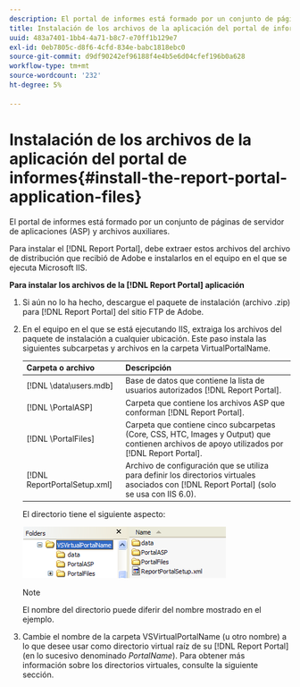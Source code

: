 ```yaml
---
description: El portal de informes está formado por un conjunto de páginas de servidor de aplicaciones (ASP) y archivos auxiliares.
title: Instalación de los archivos de la aplicación del portal de informes
uuid: 483a7401-1bb4-4a71-b8c7-e70ff1b129e7
exl-id: 0eb7805c-d8f6-4cfd-834e-babc1818ebc0
source-git-commit: d9df90242ef96188f4e4b5e6d04cfef196b0a628
workflow-type: tm+mt
source-wordcount: '232'
ht-degree: 5%

---
```


# Instalación de los archivos de la aplicación del portal de informes{#install-the-report-portal-application-files}

El portal de informes está formado por un conjunto de páginas de servidor de aplicaciones (ASP) y archivos auxiliares.

Para instalar el [!DNL Report Portal], debe extraer estos archivos del archivo de distribución que recibió de Adobe e instalarlos en el equipo en el que se ejecuta Microsoft IIS.

**Para instalar los archivos de la  [!DNL Report Portal] aplicación**

1. Si aún no lo ha hecho, descargue el paquete de instalación (archivo .zip) para [!DNL Report Portal] del sitio FTP de Adobe.
1. En el equipo en el que se está ejecutando IIS, extraiga los archivos del paquete de instalación a cualquier ubicación. Este paso instala las siguientes subcarpetas y archivos en la carpeta VirtualPortalName.

   | Carpeta o archivo | Descripción |
   |---|---|
   | [!DNL \data\users.mdb] | Base de datos que contiene la lista de usuarios autorizados [!DNL Report Portal]. |
   | [!DNL \PortalASP\] | Carpeta que contiene los archivos ASP que conforman [!DNL Report Portal]. |
   | [!DNL \PortalFiles\] | Carpeta que contiene cinco subcarpetas (Core, CSS, HTC, Images y Output) que contienen archivos de apoyo utilizados por [!DNL Report Portal]. |
   | [!DNL ReportPortalSetup.xml] | Archivo de configuración que se utiliza para definir los directorios virtuales asociados con [!DNL Report Portal] (solo se usa con IIS 6.0). |

   El directorio tiene el siguiente aspecto:

   ![](assets/rptPort_scrn_installDir.png)

   >[!NOTE]
   >
   >El nombre del directorio puede diferir del nombre mostrado en el ejemplo.

1. Cambie el nombre de la carpeta VSVirtualPortalName (u otro nombre) a lo que desee usar como directorio virtual raíz de su [!DNL Report Portal] (en lo sucesivo denominado *PortalName*). Para obtener más información sobre los directorios virtuales, consulte la siguiente sección.
